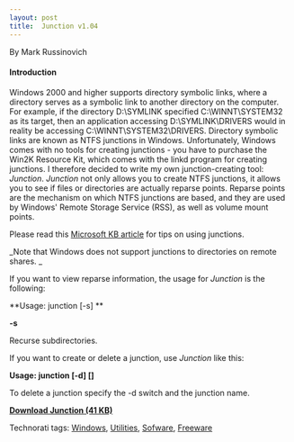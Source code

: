 ```yaml
---
layout: post
title:  Junction v1.04
---
```

By Mark Russinovich

#### Introduction

Windows 2000 and higher supports directory symbolic links, where a directory serves as a symbolic link to another directory on the computer. For example, if the directory D:\SYMLINK specified C:\WINNT\SYSTEM32 as its target, then an application accessing D:\SYMLINK\DRIVERS would in reality be accessing C:\WINNT\SYSTEM32\DRIVERS. Directory symbolic links are known as NTFS junctions in Windows. Unfortunately, Windows comes with no tools for creating junctions - you have to purchase the Win2K Resource Kit, which comes with the linkd program for creating junctions. I therefore decided to write my own junction-creating tool: _Junction_. _Junction_ not only allows you to create NTFS junctions, it allows you to see if files or directories are actually reparse points. Reparse points are the mechanism on which NTFS junctions are based, and they are used by Windows' Remote Storage Service (RSS), as well as volume mount points. 

Please read this [Microsoft KB article](http://support.microsoft.com/?kbid=205524) for tips on using junctions. 

_Note that Windows does not support junctions to directories on remote shares. _

If you want to view reparse information, the usage for _Junction_ is the following: 

**Usage: junction [-s] **

**-s**

Recurse subdirectories. 

If you want to create or delete a junction, use _Junction_ like this: 

**Usage: junction [-d]  []**

To delete a junction specify the -d switch and the junction name. 

[**Download Junction (41 KB)**](http://download.sysinternals.com/Files/Junction.zip)

Technorati tags: [Windows](http://technorati.com/tags/Windows), [Utilities](http://technorati.com/tags/Utilities), [Sofware](http://technorati.com/tags/Sofware), [Freeware](http://technorati.com/tags/Freeware)
